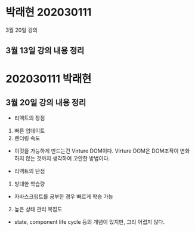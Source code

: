 # 박래현 202030111

3월 20일 강의


## 3월 13일 강의 내용 정리

# 202030111 박래현
## 3월 20일 강의 내용 정리

* 리액트의 장점
1. 빠른 업데이트 
2. 렌더링 속도 
- 이것을 가능하게 만드는건 Virture DOM이다.
  Virture DOM은 DOM조작이 변화하지 않는 것까지 생각하여 고안한 방법이다.

* 리액트의 단점
1. 방대한 학습량
- 자바스크립트를 공부한 경우 빠르게 학습 가능

2. 높은 상태 관리 복잡도
- state, component life cycle 등의 개념이 있지만, 그리 어렵지 않다.
